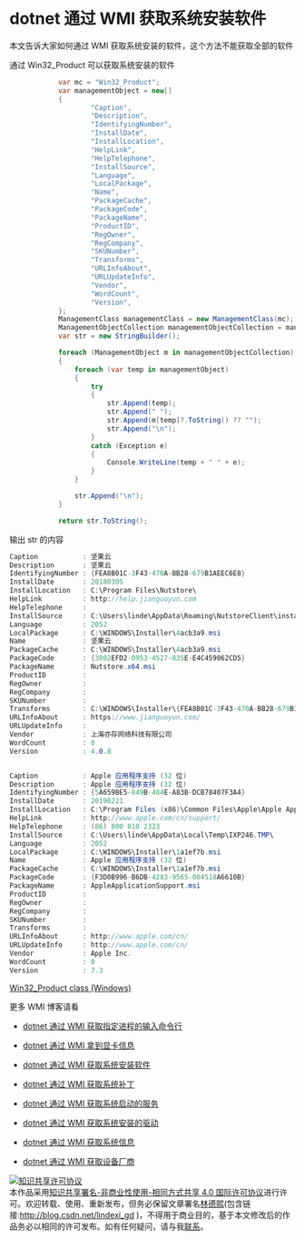 
# dotnet 通过 WMI 获取系统安装软件

本文告诉大家如何通过 WMI 获取系统安装的软件，这个方法不能获取全部的软件

<!--more-->


<!-- CreateTime:2019/4/29 12:18:59 -->


<!-- 标签：dotnet,C#,WMI -->

通过 Win32_Product 可以获取系统安装的软件


```csharp
            var mc = "Win32_Product";
            var managementObject = new[]
            {
                    "Caption",
                    "Description",
                    "IdentifyingNumber",
                    "InstallDate",
                    "InstallLocation",
                    "HelpLink",
                    "HelpTelephone",
                    "InstallSource",
                    "Language",
                    "LocalPackage",
                    "Name",
                    "PackageCache",
                    "PackageCode",
                    "PackageName",
                    "ProductID",
                    "RegOwner",
                    "RegCompany",
                    "SKUNumber",
                    "Transforms",
                    "URLInfoAbout",
                    "URLUpdateInfo",
                    "Vendor",
                    "WordCount",
                    "Version",
            };
            ManagementClass managementClass = new ManagementClass(mc);
            ManagementObjectCollection managementObjectCollection = managementClass.GetInstances();
            var str = new StringBuilder();

            foreach (ManagementObject m in managementObjectCollection)
            {
                foreach (var temp in managementObject)
                {
                    try
                    {
                        str.Append(temp);
                        str.Append(" ");
                        str.Append(m[temp]?.ToString() ?? "");
                        str.Append("\n");
                    }
                    catch (Exception e)
                    {
                        Console.WriteLine(temp + " " + e);
                    }
                }

                str.Append("\n");
            }

            return str.ToString();
```

输出 str 的内容


```csharp
Caption           : 坚果云
Description       : 坚果云
IdentifyingNumber : {FEA8B01C-3F43-470A-BB28-679B1AEEC6E8}
InstallDate       : 20180305
InstallLocation   : C:\Program Files\Nutstore\
HelpLink          : http://help.jianguoyun.com
HelpTelephone     :
InstallSource     : C:\Users\linde\AppData\Roaming\NutstoreClient\install\AEEC6E8\
Language          : 2052
LocalPackage      : C:\WINDOWS\Installer\4acb3a9.msi
Name              : 坚果云
PackageCache      : C:\WINDOWS\Installer\4acb3a9.msi
PackageCode       : {3802EFD2-0953-4527-835E-E4C459062CD5}
PackageName       : Nutstore.x64.msi
ProductID         :
RegOwner          :
RegCompany        :
SKUNumber         :
Transforms        : C:\WINDOWS\Installer\{FEA8B01C-3F43-470A-BB28-679B1AEEC6E8}\Nutstore.mst
URLInfoAbout      : https://www.jianguoyun.com/
URLUpdateInfo     :
Vendor            : 上海亦存网络科技有限公司
WordCount         : 0
Version           : 4.0.8


Caption           : Apple 应用程序支持 (32 位)
Description       : Apple 应用程序支持 (32 位)
IdentifyingNumber : {5A659BE5-849B-484E-A83B-DCB78407F3A4}
InstallDate       : 20190221
InstallLocation   : C:\Program Files (x86)\Common Files\Apple\Apple Application Support
HelpLink          : http://www.apple.com/cn/support/
HelpTelephone     : (86) 800 810 2323
InstallSource     : C:\Users\linde\AppData\Local\Temp\IXP246.TMP\
Language          : 2052
LocalPackage      : C:\WINDOWS\Installer\1a1ef7b.msi
Name              : Apple 应用程序支持 (32 位)
PackageCache      : C:\WINDOWS\Installer\1a1ef7b.msi
PackageCode       : {F3D0B996-B6DB-4283-9565-004518A6610B}
PackageName       : AppleApplicationSupport.msi
ProductID         :
RegOwner          :
RegCompany        :
SKUNumber         :
Transforms        :
URLInfoAbout      : http://www.apple.com/cn/
URLUpdateInfo     : http://www.apple.com/cn/
Vendor            : Apple Inc.
WordCount         : 0
Version           : 7.3
```

[Win32_Product class (Windows)](https://msdn.microsoft.com/en-us/library/aa394378(v=vs.85).aspx )

更多 WMI 博客请看

- [dotnet 通过 WMI 获取指定进程的输入命令行](https://blog.lindexi.com/post/dotnet-%E9%80%9A%E8%BF%87-WMI-%E8%8E%B7%E5%8F%96%E6%8C%87%E5%AE%9A%E8%BF%9B%E7%A8%8B%E7%9A%84%E8%BE%93%E5%85%A5%E5%91%BD%E4%BB%A4%E8%A1%8C.html)

- [dotnet 通过 WMI 拿到显卡信息](https://blog.lindexi.com/post/dotnet-%E9%80%9A%E8%BF%87-WMI-%E6%8B%BF%E5%88%B0%E6%98%BE%E5%8D%A1%E4%BF%A1%E6%81%AF.html)

- [dotnet 通过 WMI 获取系统安装软件](https://blog.lindexi.com/post/dotnet-%E9%80%9A%E8%BF%87-WMI-%E8%8E%B7%E5%8F%96%E7%B3%BB%E7%BB%9F%E5%AE%89%E8%A3%85%E8%BD%AF%E4%BB%B6.html)

- [dotnet 通过 WMI 获取系统补丁](https://blog.lindexi.com/post/dotnet-%E9%80%9A%E8%BF%87-WMI-%E8%8E%B7%E5%8F%96%E7%B3%BB%E7%BB%9F%E8%A1%A5%E4%B8%81.html)

- [dotnet 通过 WMI 获取系统启动的服务](https://blog.lindexi.com/post/dotnet-%E9%80%9A%E8%BF%87-WMI-%E8%8E%B7%E5%8F%96%E7%B3%BB%E7%BB%9F%E5%90%AF%E5%8A%A8%E7%9A%84%E6%9C%8D%E5%8A%A1.html)

- [dotnet 通过 WMI 获取系统安装的驱动](https://blog.lindexi.com/post/dotnet-%E9%80%9A%E8%BF%87-WMI-%E8%8E%B7%E5%8F%96%E7%B3%BB%E7%BB%9F%E5%AE%89%E8%A3%85%E7%9A%84%E9%A9%B1%E5%8A%A8.html)

- [dotnet 通过 WMI 获取系统信息](https://blog.lindexi.com/post/dotnet-%E9%80%9A%E8%BF%87-WMI-%E8%8E%B7%E5%8F%96%E7%B3%BB%E7%BB%9F%E4%BF%A1%E6%81%AF.html)

- [dotnet 通过 WMI 获取设备厂商](https://blog.lindexi.com/post/dotnet-%E9%80%9A%E8%BF%87-WMI-%E8%8E%B7%E5%8F%96%E8%AE%BE%E5%A4%87%E5%8E%82%E5%95%86.html)







<a rel="license" href="http://creativecommons.org/licenses/by-nc-sa/4.0/"><img alt="知识共享许可协议" style="border-width:0" src="https://licensebuttons.net/l/by-nc-sa/4.0/88x31.png" /></a><br />本作品采用<a rel="license" href="http://creativecommons.org/licenses/by-nc-sa/4.0/">知识共享署名-非商业性使用-相同方式共享 4.0 国际许可协议</a>进行许可。欢迎转载、使用、重新发布，但务必保留文章署名[林德熙](http://blog.csdn.net/lindexi_gd)(包含链接:http://blog.csdn.net/lindexi_gd )，不得用于商业目的，基于本文修改后的作品务必以相同的许可发布。如有任何疑问，请与我[联系](mailto:lindexi_gd@163.com)。